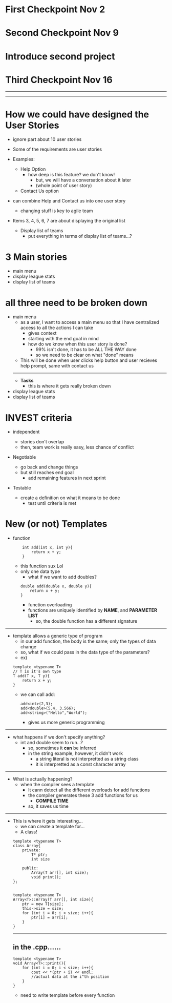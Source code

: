 # First Checkpoint Nov 2
# Second Checkpoint Nov 9
# Introduce second project
# Third Checkpoint Nov 16

---
---
# How we could have designed the User Stories
- ignore part about 10 user stories

- Some of the requirements are user stories

- Examples:
	- Help Option
		- how deep is this feature? we don't know!
			- but, we will have a conversation about it later
			- (whole point of user story)
	- Contact Us option
- can combine Help and Contact us into one user story
	- changing stuff is key to agile team
- Items 3, 4, 5, 6, 7 are about displaying the original list
	- Display list of teams
		- put everything in terms of display list of teams...?

# 3 Main stories
- main menu
- display league stats
- display list of teams

# all three need to be broken down
- main menu
	- as a user, I want to access a main menu so that I have centralized access to all the actions I can take
		- gives context
		- starting with the end goal in mind
		- how do we know when this user story is done?
			- 99% isn't done, it has to be ALL THE WAY done
			- so we need to be clear on what "done" means
	- This will be done when user clicks help button and user recieves help prompt, same with contact us
	--- 
	- **Tasks**
		- this is where it gets really broken down
- display league stats
- display list of teams


# INVEST criteria

- independent
  - stories don't overlap
  - then, team work is really easy, less chance of conflict
 
- Negotiable
	- go back and change things
	- but still reaches end goal
		- add remaining features in next sprint 

- Testable
	- create a definition on what it means to be done
		- test until criteria is met


# New (or not) Templates

- function
	```
		int add(int x, int y){
			return x + y;
		}
	```
	- this function sux Lol
	- only one data type
		- what if we want to add doubles?
		```
		double add(double x, double y){
			return x + y;
		}
		```
		- function overloading
		- functions are uniquely identified by **NAME**, and **PARAMETER LIST**
			- so, the double function has a different signature
---
- template allows a generic type of program
	- in our add function, the body is the same; only the types of data change
	- so, what if we could pass in the data type of the parameters?
	- ex)
	```
	template <typename T>
	// T is it's own type
	T add(T x, T y){
		return x + y;
	}
	```
	- we can call add:
		```
		add<int>(2,3);
		add<double>(5.4, 3.566);
		add<string>("Hello","World");
		```
		- gives us more generic programming
---
- what happens if we don't specify anything?
	- int and double seem to run...?
		- so, sometimes it **can** be inferred
		- in the string example, however, it didn't work
			- a string literal is not interpretted as a string class
			- it is interpretted as a const character array
---
- What is actually happening?
	- when the compiler sees a template
		- It cann detect all the different overloads for add functions
		- the compiler generates these 3 add functions for us
			- **COMPILE TIME**
		- so, it saves us time

---
- This is where it gets interesting...
	- we can create a template for...
	- A class!
	```
	template <typename T>
	class Array{	
		private:
			T* ptr;
			int size
			
		public:
			Array(T arr[], int size);
			void print();
	};
	
	
	template <typename T>
	Array<T>::Array(T arr[], int size){
		ptr = new T[size];
		this->size = size;
		for (int i = 0; i < size; i++){
			ptr[i] = arr[i];
		}
	}
	```
	---
	in the .cpp......
	---
	```
	template <typename T>
	void Array<T>::print(){
		for (int i = 0; i < size; i++){
			cout << *(ptr + i) << endl;
			//actual data at the i^th position
		}
	}
	```
	- need to write template before every function
